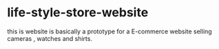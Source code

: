 # life-style-store-website
this is website is basically a prototype for a E-commerce website selling cameras , watches and shirts.

